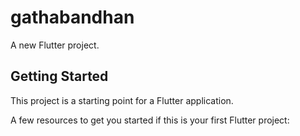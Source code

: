 # gathabandhan

A new Flutter project.

## Getting Started

This project is a starting point for a Flutter application.

A few resources to get you started if this is your first Flutter project:
